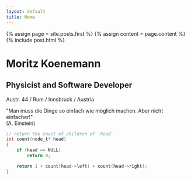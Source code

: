 ```yaml
---
layout: default
title: Home
---
```


{% assign page = site.posts.first %}
{% assign content = page.content %}
{% include post.html %}

Moritz Koenemann
===================

Physicist and Software Developer
-------------------

Austr. 44 / Rum / Innsbruck / Austria

"Man muss die Dinge so einfach wie möglich machen. Aber nicht einfacher!"  
(A. Einstein)

```c
// return the count of children of `head`
int count(node_t* head)
{
    if (head == NULL)
        return 0;

    return 1 + count(head->left) + count(head->right);
}
```
